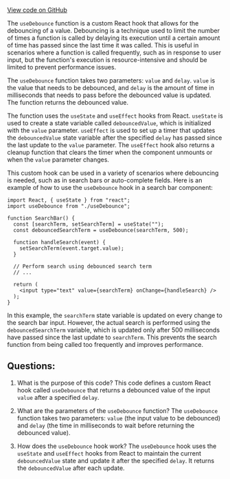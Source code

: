 [View code on GitHub](zoo-labs/zoo/blob/master/lab/src/hooks/Debounce.js)

The `useDebounce` function is a custom React hook that allows for the debouncing of a value. Debouncing is a technique used to limit the number of times a function is called by delaying its execution until a certain amount of time has passed since the last time it was called. This is useful in scenarios where a function is called frequently, such as in response to user input, but the function's execution is resource-intensive and should be limited to prevent performance issues.

The `useDebounce` function takes two parameters: `value` and `delay`. `value` is the value that needs to be debounced, and `delay` is the amount of time in milliseconds that needs to pass before the debounced value is updated. The function returns the debounced value.

The function uses the `useState` and `useEffect` hooks from React. `useState` is used to create a state variable called `debouncedValue`, which is initialized with the `value` parameter. `useEffect` is used to set up a timer that updates the `debouncedValue` state variable after the specified `delay` has passed since the last update to the `value` parameter. The `useEffect` hook also returns a cleanup function that clears the timer when the component unmounts or when the `value` parameter changes.

This custom hook can be used in a variety of scenarios where debouncing is needed, such as in search bars or auto-complete fields. Here is an example of how to use the `useDebounce` hook in a search bar component:

```
import React, { useState } from "react";
import useDebounce from "./useDebounce";

function SearchBar() {
  const [searchTerm, setSearchTerm] = useState("");
  const debouncedSearchTerm = useDebounce(searchTerm, 500);

  function handleSearch(event) {
    setSearchTerm(event.target.value);
  }

  // Perform search using debounced search term
  // ...

  return (
    <input type="text" value={searchTerm} onChange={handleSearch} />
  );
}
```

In this example, the `searchTerm` state variable is updated on every change to the search bar input. However, the actual search is performed using the `debouncedSearchTerm` variable, which is updated only after 500 milliseconds have passed since the last update to `searchTerm`. This prevents the search function from being called too frequently and improves performance.
## Questions: 
 1. What is the purpose of this code?
   This code defines a custom React hook called `useDebounce` that returns a debounced value of the input `value` after a specified `delay`.

2. What are the parameters of the `useDebounce` function?
   The `useDebounce` function takes two parameters: `value` (the input value to be debounced) and `delay` (the time in milliseconds to wait before returning the debounced value).

3. How does the `useDebounce` hook work?
   The `useDebounce` hook uses the `useState` and `useEffect` hooks from React to maintain the current `debouncedValue` state and update it after the specified `delay`. It returns the `debouncedValue` after each update.